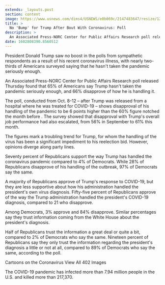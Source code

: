 ```yaml
--- 
extends: _layouts.post 
section: content 
image: https://www.usnews.com/dims4/USNEWS/e0b069c/2147483647/resize/1200x%3E/quality/85/?url=http%3A%2F%2Fmedia.beam.usnews.com%2Fa9%2F4e%2F67c59c3f47c1824c477e38366dfa%2F201014-trumpdebate-editorial.jpg 
title: > 
  No 'Bump' for Trump After Bout With Coronavirus: Poll 
description: > 
  An Associated Press-NORC Center for Public Affairs Research poll released Thursday found that 65% of Americans say Trump hasn't taken the pandemic seriously enough, and 66% disapprove of how he is handling it.Seventy percent of Republicans support the way Trump has handled the coronavirus pandemic compared to 4% of Democrats.While 28% of Republicans disapprove of his handling of the outbreak, 97% of Democrats say the same.Fifty-five percent of Republicans approve of the way the Trump administration handled the president's COVID-19 diagnosis, compared to 21 who disapprove.Cartoons on the Coronavirus View All 402 ImagesThe COVID-19 pandemic has infected more than 7.94 million people in the U.S. and killed more than 217,370. 
date: 1602808390.8560512 
--- 
```

President Donald Trump saw no boost in the polls from sympathetic respondents as a result of his recent coronavirus illness, with nearly two-thirds of Americans surveyed saying that he hasn't taken the pandemic seriously enough.

An Associated Press-NORC Center for Public Affairs Research poll released Thursday found that 65% of Americans say Trump hasn't taken the pandemic seriously enough, and 66% disapprove of how he is handling it.

The poll, conducted from Oct. 8-12 – after Trump was released from a hospital where he was treated for COVID-19 – shows disapproval of his handling of the pandemic to be 6 points higher than the 60% figure notched the month before . The survey showed that disapproval with Trump's overall job performance had also escalated, from 56% in September to 61% this month.

The figures mark a troubling trend for Trump, for whom the handling of the virus has been a significant impediment to his reelection bid. However, opinions diverge along party lines.

Seventy percent of Republicans support the way Trump has handled the coronavirus pandemic compared to 4% of Democrats. While 28% of Republicans disapprove of his handling of the outbreak, 97% of Democrats say the same.

A majority of Republicans approve of Trump's response to COVID-19, but they are less supportive about how his administration handled the president's own virus diagnosis. Fifty-five percent of Republicans approve of the way the Trump administration handled the president's COVID-19 diagnosis, compared to 21 who disapprove.

Among Democrats, 3% approve and 84% disapprove. Similar percentages say they trust information coming from the White House about the president's diagnosis.

Half of Republicans trust the information a great deal or quite a bit, compared to 2% of Democrats who say the same. Nineteen percent of Republicans say they only trust the information regarding the president's diagnosis a little or not at all, compared to 89% of Democrats who say the same, according to the poll.

Cartoons on the Coronavirus View All 402 Images

The COVID-19 pandemic has infected more than 7.94 million people in the U.S. and killed more than 217,370.